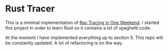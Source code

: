# Rust Tracer
This is a minimal implementation of [Ray Tracing in One Weekend](https://raytracing.github.io/books/RayTracingInOneWeekend.html). I started this project in order to learn Rust so it contains a lot of spaghetti code.

At the moment I have implemented everything up to section 5. This repo will be constantly updated. A lot of refactoring is on the way.

